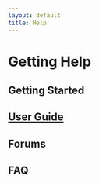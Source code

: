 ```yaml
---
layout: default
title: Help
---
```

# Getting Help

## Getting Started

## [User Guide](User-Guide.md)

## Forums

## FAQ
